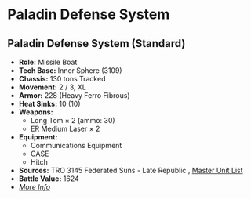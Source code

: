 # Paladin Defense System 

## Paladin Defense System (Standard) 

- **Role:** Missile Boat 
- **Tech Base:** Inner Sphere (3109) 
- **Chassis:** 130 tons Tracked 
- **Movement:** 2 / 3, XL 
- **Armor:** 228 (Heavy Ferro Fibrous) 
- **Heat Sinks:** 10 (10) 
- **Weapons:** 
  - Long Tom × 2 (ammo: 30) 
  - ER Medium Laser × 2 
- **Equipment:** 
  - Communications Equipment 
  - CASE 
  - Hitch 
- **Sources:** TRO 3145 Federated Suns - Late Republic , [Master Unit List](http://masterunitlist.info/Unit/Details/6328) 
- **Battle Value:** 1624 
- [*More Info*](paladin_defense_system/paladin_defense_system_standard.md) 

